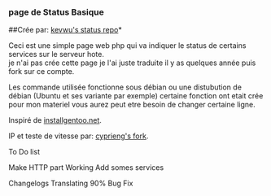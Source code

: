 ### page de Status Basique
##Crée par:
[kevwu's status repo](https://github.com/kevwu/status)*

Ceci est une simple page web php qui va indiquer le status de certains services sur le serveur hote.  
je n'ai pas crée cette page je l'ai juste traduite il y as quelques année puis fork sur ce compte.

Les commande utilisée fonctionne sous débian  ou une distubution de débian (Ubuntu et ses variante par exemple) certaine fonction ont etait crée pour mon materiel vous aurez peut etre besoin de changer certaine ligne.

Inspiré de [installgentoo.net](http://installgentoo.net).

IP et teste de vitesse par: [cyprieng's fork](https://github.com/cyprieng/status).

To Do list

Make HTTP part Working
Add somes services

Changelogs
Translating 90%
Bug Fix
